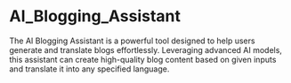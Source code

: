 # AI_Blogging_Assistant
The AI Blogging Assistant is a powerful tool designed to help users generate and translate blogs effortlessly. Leveraging advanced AI models, this assistant can create high-quality blog content based on given inputs and translate it into any specified language.
